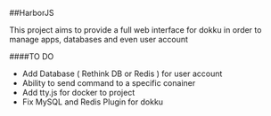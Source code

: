 ##HarborJS

This project aims to provide a full web interface for dokku in order to manage apps, databases and even user account


####TO DO

- Add Database ( Rethink DB or Redis ) for user account
- Ability to send command to a specific conainer
- Add tty.js for docker to project
- Fix MySQL and Redis Plugin for dokku
